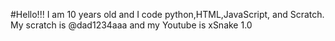 #Hello!!! I am 10 years old and I code python,HTML,JavaScript, and Scratch.  My scratch is @dad1234aaa and my Youtube is xSnake 1.0
